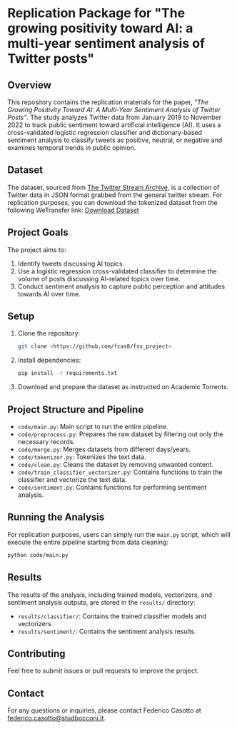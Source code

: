 # Replication Package for "The growing positivity toward AI: a multi-year sentiment analysis of Twitter posts"

## Overview

This repository contains the replication materials for the paper, *"The Growing Positivity Toward AI: A Multi-Year Sentiment Analysis of Twitter Posts"*. The study analyzes Twitter data from January 2019 to November 2022 to track public sentiment toward artificial intelligence (AI). It uses a cross-validated logistic regression classifier and dictionary-based sentiment analysis to classify tweets as positive, neutral, or negative and examines temporal trends in public opinion.

## Dataset

The dataset, sourced from [The Twitter Stream Archive](https://archive.org/details/twitterstream), is a collection of Twitter data in JSON format grabbed from the general twitter stream. For replication purposes, you can download the tokenized dataset from the following WeTransfer link: [Download Dataset](https://we.tl/t-LN64E9jzeA)

## Project Goals

The project aims to:
1. Identify tweets discussing AI topics.
2. Use a logistic regression cross-validated classifier to determine the volume of posts discussing AI-related topics over time.
3. Conduct sentiment analysis to capture public perception and attitudes towards AI over time.

## Setup

1. Clone the repository:
   ```bash
   git clone <https://github.com/fcas8/fss_project>
   ```
2. Install dependencies:
   ```bash
   pip install -r requirements.txt
   ```
3. Download and prepare the dataset as instructed on Academic Torrents.

## Project Structure and Pipeline

* `code/main.py`: Main script to run the entire pipeline.
* `code/preprocess.py`: Prepares the raw dataset by filtering out only the necessary records.
* `code/merge.py`: Merges datasets from different days/years.
* `code/tokenizer.py`: Tokenizes the text data.
* `code/clean.py`: Cleans the dataset by removing unwanted content.
* `code/train_classifier_vectorizer.py`: Contains functions to train the classifier and vectorize the text data.
* `code/sentiment.py`: Contains functions for performing sentiment analysis.

## Running the Analysis

For replication purposes, users can simply run the `main.py` script, which will execute the entire pipeline starting from data cleaning:

```bash
python code/main.py
```

## Results

The results of the analysis, including trained models, vectorizers, and sentiment analysis outputs, are stored in the `results/` directory:
* `results/classifier/`: Contains the trained classifier models and vectorizers.
* `results/sentiment/`: Contains the sentiment analysis results.

## Contributing

Feel free to submit issues or pull requests to improve the project.

## Contact

For any questions or inquiries, please contact Federico Casotto at federico.casotto@studbocconi.it.
